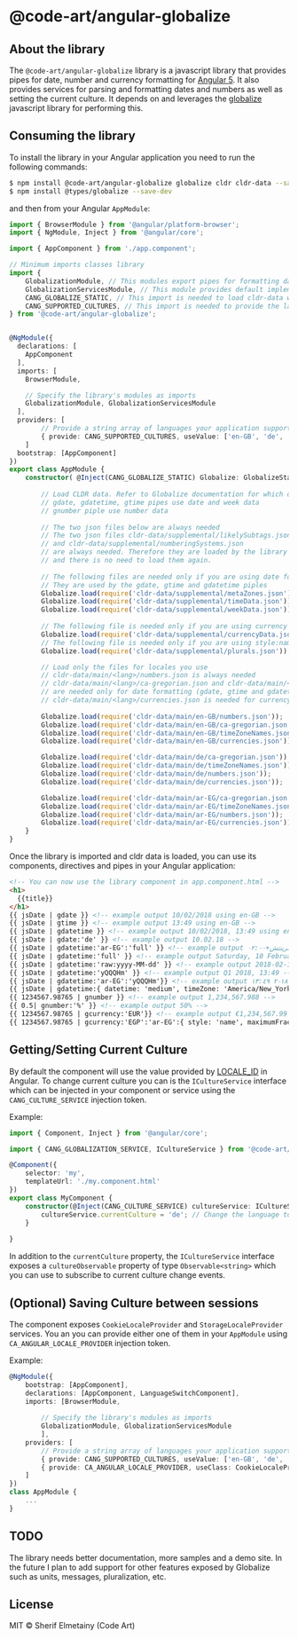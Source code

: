 # @code-art/angular-globalize

## About the library

The ```@code-art/angular-globalize``` library is a javascript library that provides pipes for date, number and currency formatting for [Angular 5](https://angular.io).
It also provides services for parsing and formatting dates and numbers as well as setting the current culture. It depends on and leverages the [globalize](https://github.com/globalizejs) javascript library for performing this.

## Consuming the library

To install the library in your Angular application you need to run the following commands:

```bash
$ npm install @code-art/angular-globalize globalize cldr cldr-data --save
$ npm install @types/globalize --save-dev
```

and then from your Angular `AppModule`:

```typescript
import { BrowserModule } from '@angular/platform-browser';
import { NgModule, Inject } from '@angular/core';

import { AppComponent } from './app.component';

// Minimum imports classes library
import {
    GlobalizationModule, // This modules export pipes for formatting date, number and currency.
    GlobalizationServicesModule, // This module provides default implementation for services required by GlobalizatioModule
    CANG_GLOBALIZE_STATIC, // This import is needed to load cldr-data while initializing your AppModule
    CANG_SUPPORTED_CULTURES, // This import is needed to provide the languages your application support
} from '@code-art/angular-globalize';


@NgModule({
  declarations: [
    AppComponent
  ],
  imports: [
    BrowserModule,

    // Specify the library's modules as imports
    GlobalizationModule, GlobalizationServicesModule
  ],
  providers: [
        // Provide a string array of languages your application support
        { provide: CANG_SUPPORTED_CULTURES, useValue: ['en-GB', 'de', 'ar-EG'] }
    ]
  bootstrap: [AppComponent]
})
export class AppModule { 
    constructor( @Inject(CANG_GLOBALIZE_STATIC) Globalize: GlobalizeStatic) {
        
        // Load CLDR data. Refer to Globalize documentation for which data to load.
        // gdate, gdatetime, gtime pipes use date and week data
        // gnumber piple use number data
        
        // The two json files below are always needed
        // The two json files cldr-data/supplemental/likelySubtags.json 
        // and cldr-data/supplemental/numberingSystems.json
        // are always needed. Therefore they are loaded by the library itself 
        // and there is no need to load them again.
        
        // The following files are needed only if you are using date formatting/parsing.
        // They are used by the gdate, gtime and gdatetime piples
        Globalize.load(require('cldr-data/supplemental/metaZones.json'));
        Globalize.load(require('cldr-data/supplemental/timeData.json'));
        Globalize.load(require('cldr-data/supplemental/weekData.json'));
        
        // The following file is needed only if you are using currency formatting.
        Globalize.load(require('cldr-data/supplemental/currencyData.json'));
        // The following file is needed only if you are using style:name or style:code for formatting currency.
        Globalize.load(require('cldr-data/supplemental/plurals.json'));

        // Load only the files for locales you use
        // cldr-data/main/<lang>/numbers.json is always needed
        // cldr-data/main/<lang>/ca-gregorian.json and cldr-data/main/<lang>/timeZoneNames.json 
        // are needed only for date formatting (gdate, gtime and gdatetime piple)
        // cldr-data/main/<lang>/currencies.json is needed for currency formatting (gcurrency pipe)
        
        Globalize.load(require('cldr-data/main/en-GB/numbers.json'));
        Globalize.load(require('cldr-data/main/en-GB/ca-gregorian.json'));
        Globalize.load(require('cldr-data/main/en-GB/timeZoneNames.json'));
        Globalize.load(require('cldr-data/main/en-GB/currencies.json'));

        Globalize.load(require('cldr-data/main/de/ca-gregorian.json'));
        Globalize.load(require('cldr-data/main/de/timeZoneNames.json'));
        Globalize.load(require('cldr-data/main/de/numbers.json'));
        Globalize.load(require('cldr-data/main/de/currencies.json'));

        Globalize.load(require('cldr-data/main/ar-EG/ca-gregorian.json'));
        Globalize.load(require('cldr-data/main/ar-EG/timeZoneNames.json'));
        Globalize.load(require('cldr-data/main/ar-EG/numbers.json'));
        Globalize.load(require('cldr-data/main/ar-EG/currencies.json'));
    }
}
```

Once the library is imported and cldr data is loaded, you can use its components, directives and pipes in your Angular application:

```html
<!-- You can now use the library component in app.component.html -->
<h1>
  {{title}}
</h1>
{{ jsDate | gdate }} <!-- example output 10/02/2018 using en-GB -->
{{ jsDate | gtime }} <!-- example output 13:49 using en-GB -->
{{ jsDate | gdatetime }} <!-- example output 10/02/2018, 13:49 using en-GB-->
{{ jsDate | gdate:'de' }} <!-- example output 10.02.18 -->
{{ jsDate | gdatetime:'ar-EG':'full' }} <!-- example output السبت، ١٠ فبراير ٢٠١٨ ١:٤٩:٢٠ م غرينتش+٠٢:٠٠ -->
{{ jsDate | gdatetime:'full' }} <!-- example output Saturday, 10 February 2018 at 13:49:20 GMT+02:00 using en-GB -->
{{ jsDate | gdatetime:'raw:yyyy-MM-dd' }} <!-- example output 2018-02-10 -->
{{ jsDate | gdatetime:'yQQQHm' }} <!-- example output Q1 2018, 13:49 -->
{{ jsDate | gdatetime:'ar-EG':'yQQQHm'}} <!-- example output الربع الأول ٢٠١٨ ١٣:٤٩ -->
{{ jsDate | gdatetime:{ datetime: 'medium', timeZone: 'America/New_York' } }} <!-- example output 10 Feb 2018, 06:49:20 -->
{{ 1234567.98765 | gnumber }} <!-- example output 1,234,567.988 -->
{{ 0.5| gnumber:'%' }} <!-- example output 50% -->
{{ 1234567.98765 | gcurrency:'EUR'}} <!-- example output €1,234,567.99 -->
{{ 1234567.98765 | gcurrency:'EGP':'ar-EG':{ style: 'name', maximumFractionDigits:3, minimumFractionDigits:3 } }} <!-- example output ١٬٢٣٤٬٥٦٧٫٩٨٨ جنيه مصري -->
``` 

## Getting/Setting Current Culture

By default the component will use the value provided by [LOCALE_ID](https://angular.io/api/core/LOCALE_ID) in Angular. To change current culture you can is the ```ICultureService``` interface which can be injected in your component or service using the ```CANG_CULTURE_SERVICE``` injection token.

Example: 

```typescript
import { Component, Inject } from '@angular/core';

import { CANG_GLOBALIZATION_SERVICE, ICultureService } from '@code-art/angular-globalize';

@Component({
    selector: 'my',
    templateUrl: './my.component.html'
})
export class MyComponent {
    constructor(@Inject(CANG_CULTURE_SERVICE) cultureService: ICultureService) {
        cultureService.currentCulture = 'de'; // Change the language to german
    }
    
}
```

In addition to the ```currentCulture``` property, the ```ICultureService``` interface exposes a ```cultureObservable``` property of type ```Observable<string>``` which you can use to subscribe to current culture change events.

## (Optional) Saving Culture between sessions

The component exposes ```CookieLocaleProvider``` and ```StorageLocaleProvider``` services. You an you can provide either one of them in your ```AppModule``` using ```CA_ANGULAR_LOCALE_PROVIDER``` injection token. 

Example:

```typescript 
@NgModule({
    bootstrap: [AppComponent],
    declarations: [AppComponent, LanguageSwitchComponent],
    imports: [BrowserModule,
        
        // Specify the library's modules as imports
        GlobalizationModule, GlobalizationServicesModule
        ],
    providers: [
        // Provide a string array of languages your application support
        { provide: CANG_SUPPORTED_CULTURES, useValue: ['en-GB', 'de', 'ar-EG'] },
        { provide: CA_ANGULAR_LOCALE_PROVIDER, useClass: CookieLocaleProvider, multi: true },
    ]
})
class AppModule {
    ...
}
```

## TODO

The library needs better documentation, more samples and a demo site. In the future I plan to add support for other features exposed by Globalize such as units, messages, pluralization, etc.

## License

MIT © Sherif Elmetainy \(Code Art\)
